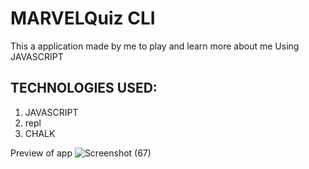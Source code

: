 # MARVELQuiz CLI
This a application made by me to play and learn more about me Using JAVASCRIPT
## TECHNOLOGIES USED:

1. JAVASCRIPT
1. repl
1. CHALK

Preview of app
![Screenshot (67)](https://user-images.githubusercontent.com/68076786/100494631-6160e800-3169-11eb-9544-58293490a70d.png)
